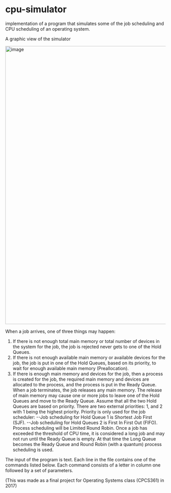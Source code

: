 # cpu-simulator
implementation of a program that simulates some of the job scheduling and CPU scheduling of an operating system. 

A graphic view of the simulator

<img width="872" alt="image" src="https://user-images.githubusercontent.com/80707214/233726628-d9c1eaae-e10b-4af2-a650-85b0c6b67c65.png">

When a job arrives, one of three things may happen:

1. If there is not enough total main memory or total number of devices in the system for the job, the job
is rejected never gets to one of the Hold Queues.
2. If there is not enough available main memory or available devices for the job, the job is put in one of
the Hold Queues, based on its priority, to wait for enough available main memory (Preallocation).
3. If there is enough main memory and devices for the job, then a process is created for the job, the required
main memory and devices are allocated to the process, and the process is put in the Ready Queue.
When a job terminates, the job releases any main memory. The release of main memory may cause one or more jobs to leave one of the Hold Queues and move to the Ready Queue.
Assume that all the two Hold Queues are based on priority. There are two external priorities: 1, and 2 with 1 being the highest priority. Priority is only used for the job scheduler:
--Job scheduling for Hold Queue 1 is Shortest Job First (SJF). 
--Job scheduling for Hold Queues 2 is First In First Out (FIFO).
Process scheduling will be Limited Round Robin. Once a job has exceeded the threshold of CPU time, it is considered a long job and may not run until the Ready Queue is empty. At that time the Long Queue becomes the Ready Queue and Round Robin (with a quantum) process scheduling is used.


The input of the program is text. Each line in the file contains one of the commands listed below. Each command consists of a letter in column one followed by a set of parameters.


(This was made as a final project for Operating Systems class (CPCS361) in 2017)
